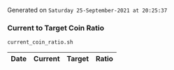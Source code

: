 Generated on `Saturday 25-September-2021 at 20:25:37`

### Current to Target Coin Ratio
`current_coin_ratio.sh`

Date|Current|Target|Ratio
---|---|---|---
